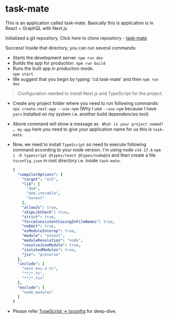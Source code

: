 # task-mate
This is an application called task-mate. Basically this is application is in React + GraphQL with Next.js


Initialized a git repository. Click here to clone repository - [task-mate](https://github.com/saurabhshcs/task-mate.git)

Success! 
Inside that directory, you can run several commands:

- Starts the development server.
  `npm run dev`
- Builds the app for production.
  `npm run build`
- Runs the built app in production mode.   
  `npm start`
- We suggest that you begin by typing:
  'cd task-mate' and then `npm run dev`
  
> Configuration needed to install Next.js and TypeScript for the project.
  - Create any project folder where you need to run following commands: 
    `npx create-next-app --use-npm` (Why I use `--use-npm` because I have `yarn` installed on my system i.e. another build dependencies tool)
  - Above command will show a message as ` What is your project named? … my-app` here you need to give your application name for us this is `task-mate`.
  - Now, we need to install `TypeScript` so need to execute following command according to your node version. I'm using node `v14.17.6`
    `npm i -D typescript @types/react @types/node@14` and then create a file `tsconfig.json` in root directory i.e. inside `task-mate`.
    ```yaml
    {
      "compilerOptions": {
        "target": "es5",
        "lib": [
          "dom",
          "dom.iterable",
          "esnext"
        ],
        "allowJs": true,
        "skipLibCheck": true,
        "strict": true,
        "forceConsistentCasingInFileNames": true,
        "noEmit": true,
        "esModuleInterop": true,
        "module": "esnext",
        "moduleResolution": "node",
        "resolveJsonModule": true,
        "isolatedModules": true,
        "jsx": "preserve"
      },
      "include": [
        "next-env.d.ts",
        "**/*.ts",
        "**/*.tsx"
      ],
      "exclude": [
        "node_modules"
      ]
    } 
    ```
   
  - Please refer [TypeScript -> tsconfig](https://www.typescriptlang.org/tsconfig) for deep-dive.
  
  
